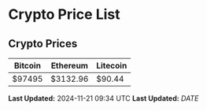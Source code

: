 # Crypto Price List

## Crypto Prices
| Bitcoin | Ethereum | Litecoin |
| ------- | -------- | -------- |
| $97495 | $3132.96 | $90.44 |
**Last Updated:** 2024-11-21 09:34 UTC
**Last Updated:** $DATE$
